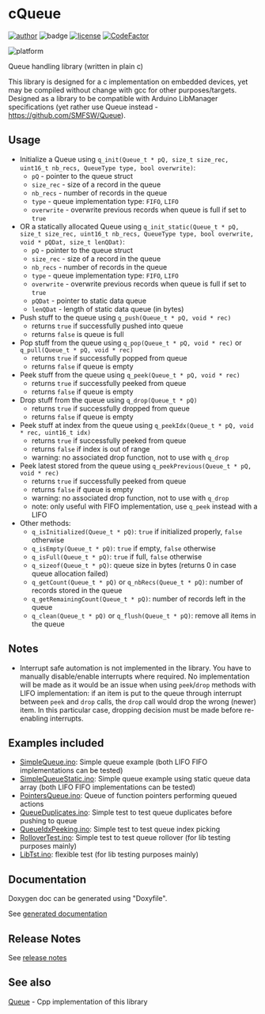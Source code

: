 # cQueue

[![author](https://img.shields.io/endpoint?url=https://gist.githubusercontent.com/SMFSW/a9a2b2a02fda1b33461d53ddfe69d649/raw/auth_SMFSW.json)](https://github.com/SMFSW)
![badge](https://img.shields.io/endpoint?url=https://gist.githubusercontent.com/SMFSW/a9a2b2a02fda1b33461d53ddfe69d649/raw/cQueue_status_badge.json)
[![license](https://img.shields.io/badge/License-BSD3-darkred.svg)](LICENSE)
[![CodeFactor](https://www.codefactor.io/repository/github/smfsw/cqueue/badge)](https://www.codefactor.io/repository/github/smfsw/cqueue)

![platform](https://img.shields.io/endpoint?url=https://gist.githubusercontent.com/SMFSW/a9a2b2a02fda1b33461d53ddfe69d649/raw/ANY_platform.json)

Queue handling library (written in plain c)

This library is designed for a c implementation on embedded devices, yet may be compiled without change with gcc for other purposes/targets.
Designed as a library to be compatible with Arduino LibManager specifications (yet rather use Queue instead - https://github.com/SMFSW/Queue).

## Usage

- Initialize a Queue using `q_init(Queue_t * pQ, size_t size_rec, uint16_t nb_recs, QueueType type, bool overwrite)`:
  - `pQ` - pointer to the queue struct
  - `size_rec` - size of a record in the queue
  - `nb_recs` - number of records in the queue
  - `type` - queue implementation type: `FIFO`, `LIFO`
  - `overwrite` - overwrite previous records when queue is full if set to `true`
- OR a statically allocated Queue using `q_init_static(Queue_t * pQ, size_t size_rec, uint16_t nb_recs, QueueType type, bool overwrite, void * pQDat, size_t lenQDat)`:
  - `pQ` - pointer to the queue struct
  - `size_rec` - size of a record in the queue
  - `nb_recs` - number of records in the queue
  - `type` - queue implementation type: `FIFO`, `LIFO`
  - `overwrite` - overwrite previous records when queue is full if set to `true`
  - `pQDat` - pointer to static data queue
  - `lenQDat` - length of static data queue (in bytes)
- Push stuff to the queue using `q_push(Queue_t * pQ, void * rec)`
  - returns `true` if successfully pushed into queue
  - returns `false` is queue is full
- Pop stuff from the queue using `q_pop(Queue_t * pQ, void * rec)` or `q_pull(Queue_t * pQ, void * rec)`
  - returns `true` if successfully popped from queue
  - returns `false` if queue is empty
- Peek stuff from the queue using `q_peek(Queue_t * pQ, void * rec)`
  - returns `true` if successfully peeked from queue
  - returns `false` if queue is empty
- Drop stuff from the queue using `q_drop(Queue_t * pQ)`
  - returns `true` if successfully dropped from queue
  - returns `false` if queue is empty
- Peek stuff at index from the queue using `q_peekIdx(Queue_t * pQ, void * rec, uint16_t idx)`
  - returns `true` if successfully peeked from queue
  - returns `false` if index is out of range
  - warning: no associated drop function, not to use with `q_drop`
- Peek latest stored from the queue using `q_peekPrevious(Queue_t * pQ, void * rec)`
  - returns `true` if successfully peeked from queue
  - returns `false` if queue is empty
  - warning: no associated drop function, not to use with `q_drop`
  - note: only useful with FIFO implementation, use `q_peek` instead with a LIFO
- Other methods:
  - `q_isInitialized(Queue_t * pQ)`: `true` if initialized properly, `false` otherwise
  - `q_isEmpty(Queue_t * pQ)`: `true` if empty, `false` otherwise
  - `q_isFull(Queue_t * pQ)`: `true` if full, `false` otherwise
  - `q_sizeof(Queue_t * pQ)`: queue size in bytes (returns 0 in case queue allocation failed)
  - `q_getCount(Queue_t * pQ)` or `q_nbRecs(Queue_t * pQ)`: number of records stored in the queue
  - `q_getRemainingCount(Queue_t * pQ)`: number of records left in the queue
  - `q_clean(Queue_t * pQ)` or `q_flush(Queue_t * pQ)`: remove all items in the queue

## Notes

- Interrupt safe automation is not implemented in the library. You have to manually disable/enable interrupts where required.
No implementation will be made as it would be an issue when using `peek`/`drop` methods with LIFO implementation:
if an item is put to the queue through interrupt between `peek` and `drop` calls, the `drop` call would drop the wrong (newer) item.
In this particular case, dropping decision must be made before re-enabling interrupts.

## Examples included

- [SimpleQueue.ino](examples/SimpleQueue/SimpleQueue.ino): Simple queue example (both LIFO FIFO implementations can be tested)
- [SimpleQueueStatic.ino](examples/SimpleQueueStatic/SimpleQueueStatic.ino): Simple queue example using static queue data array (both LIFO FIFO implementations can be tested)
- [PointersQueue.ino](examples/PointersQueue/PointersQueue.ino): Queue of function pointers performing queued actions
- [QueueDuplicates.ino](examples/QueueDuplicates/QueueDuplicates.ino): Simple test to test queue duplicates before pushing to queue
- [QueueIdxPeeking.ino](examples/QueueIdxPeeking/QueueIdxPeeking.ino): Simple test to test queue index picking
- [RolloverTest.ino](examples/RolloverTest/RolloverTest.ino): Simple test to test queue rollover (for lib testing purposes mainly)
- [LibTst.ino](examples/LibTst/LibTst.ino): flexible test (for lib testing purposes mainly)

## Documentation

Doxygen doc can be generated using "Doxyfile".

See [generated documentation](https://smfsw.github.io/cQueue/)

## Release Notes

See [release notes](ReleaseNotes.md)

## See also

[Queue](https://github.com/SMFSW/Queue) - Cpp implementation of this library
